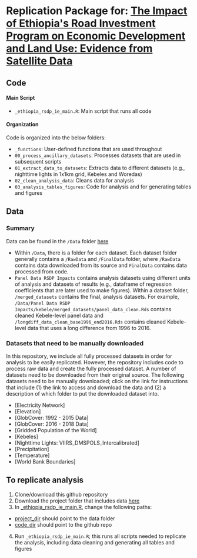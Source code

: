 # Replication Package for: [The Impact of Ethiopia's Road Investment Program on Economic Development and Land Use: Evidence from Satellite Data](https://documents.worldbank.org/en/publication/documents-reports/documentdetail/099332404062230683/idu073a7158605532046490b712098aed9008539)

## Code

#### Main Script
* `_ethiopia_rsdp_ie_main.R`: Main script that runs all code

#### Organization

Code is organized into the below folders:

* `_functions`: User-defined functions that are used throughout
* `00_process_ancillary_datasets`: Processes datasets that are used in subsequent scripts
* `01_extract_data_to_datasets`: Extracts data to different datasets (e.g., nighttime lights in 1x1km grid, Kebeles and Woredas)
* `02_clean_analysis_data`: Cleans data for analysis
* `03_analysis_tables_figures`: Code for analysis and for generating tables and figures

## Data

### Summary 
Data can be found in the `/Data` folder [here](https://www.dropbox.com/sh/l19l75ktxii7iba/AAB973jQioF9b8OiPPAlvA9Ba?dl=0)
* Within `/Data`, there is a folder for each dataset. Each dataset folder generally contains a `/RawData` and `/FinalData` folder, where `/RawData` contains data downloaded from its source and `FinalData` contains data processed from code.
* `Panel Data RSDP Impacts` contains analysis datasets using different units of analysis and datasets of results (e.g., dataframe of regression coefficients that are later used to make figures). Within a dataset folder, `/merged_datasets` contains the final, analysis datasets. For example, `/Data/Panel Data RSDP Impacts/kebele/merged_datasets/panel_data_clean.Rds` contains cleaned Kebele-level panel data and `/longdiff_data_clean_base1996_end2016.Rds` contains cleaned Kebele-level data that uses a long difference from 1996 to 2016.

### Datasets that need to be manually downloaded

In this repository, we include all fully processed datasets in order for analysis to be easily replicated. However, the repository includes code to process raw data and create the fully processed dataset. A number of datasets need to be downloaded from their original source. The following datasets need to be manually downloaded; click on the link for instructions that include (1) the link to access and download the data and (2) a description of which folder to put the downloaded dataset into.

* [Electricity Network]
* [Elevation]
* [GlobCover: 1992 - 2015 Data]
* [GlobCover: 2016 - 2018 Data]
* [Gridded Population of the World]
* [Kebeles]
* [Nighttime Lights: VIIRS_DMSPOLS_Intercalibrated]
* [Precipitation]
* [Temperature]
* [World Bank Boundaries]

## To replicate analysis

1. Clone/download this github repository
2. Download the project folder that includes data [here](https://www.dropbox.com/sh/l19l75ktxii7iba/AAB973jQioF9b8OiPPAlvA9Ba?dl=0)
3. In [_ethiopia_rsdp_ie_main.R](https://github.com/worldbank/ethiopia-rsdp-ie/blob/main/_ethiopia_rsdp_ie_main.R), change the following paths:
* [project_dir](https://github.com/worldbank/ethiopia-rsdp-ie/blob/0f3fa9b2f904bc76907efe12ad30fe354548b9f2/_ethiopia_rsdp_ie_main.R#L25) should point to the data folder
* [code_dir](https://github.com/worldbank/ethiopia-rsdp-ie/blob/0f3fa9b2f904bc76907efe12ad30fe354548b9f2/_ethiopia_rsdp_ie_main.R#L26) should point to the github repo
4. Run `_ethiopia_rsdp_ie_main.R`; this runs all scripts needed to replicate the analysis, including data cleaning and generating all tables and figures